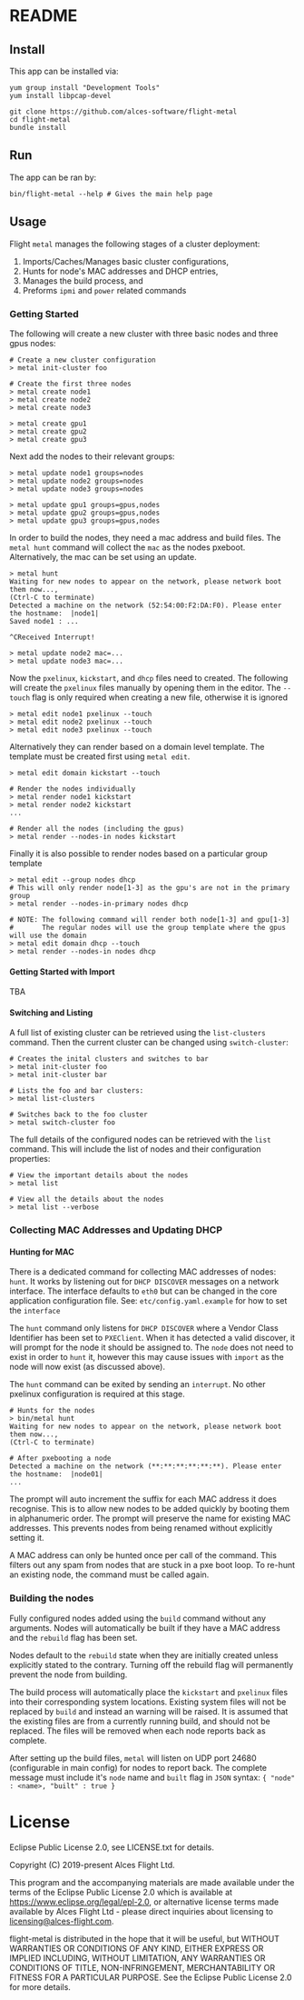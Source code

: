 # README

## Install

This app can be installed via:
```
yum group install "Development Tools"
yum install libpcap-devel

git clone https://github.com/alces-software/flight-metal
cd flight-metal 
bundle install
```

## Run

The app can be ran by:
```
bin/flight-metal --help # Gives the main help page
```

## Usage

Flight `metal` manages the following stages of a cluster deployment:
1. Imports/Caches/Manages basic cluster configurations,
2. Hunts for node's MAC addresses and DHCP entries,
3. Manages the build process, and
4. Preforms `ipmi` and `power` related commands

### Getting Started

The following will create a new cluster with three basic nodes and three gpus nodes:

```
# Create a new cluster configuration
> metal init-cluster foo

# Create the first three nodes
> metal create node1
> metal create node2
> metal create node3

> metal create gpu1
> metal create gpu2
> metal create gpu3
```

Next add the nodes to their relevant groups:

```
> metal update node1 groups=nodes
> metal update node2 groups=nodes
> metal update node3 groups=nodes

> metal update gpu1 groups=gpus,nodes
> metal update gpu2 groups=gpus,nodes
> metal update gpu3 groups=gpus,nodes
```

In order to build the nodes, they need a mac address and build files. The `metal hunt` command will collect the `mac` as the nodes pxeboot. Alternatively, the mac can be set using an update.

```
> metal hunt
Waiting for new nodes to appear on the network, please network boot them now...,
(Ctrl-C to terminate)
Detected a machine on the network (52:54:00:F2:DA:F0). Please enter the hostname:  |node1|
Saved node1 : ...

^CReceived Interrupt!

> metal update node2 mac=...
> metal update node3 mac=...
```

Now the `pxelinux`, `kickstart`, and `dhcp` files need to created. The following will create the `pxelinux` files manually by opening them in the editor. The `--touch` flag is only required when creating a new file, otherwise it is ignored

```
> metal edit node1 pxelinux --touch
> metal edit node2 pxelinux --touch
> metal edit node3 pxelinux --touch
```

Alternatively they can render based on a domain level template. The template must be created first using `metal edit`.

```
> metal edit domain kickstart --touch

# Render the nodes individually
> metal render node1 kickstart
> metal render node2 kickstart
...

# Render all the nodes (including the gpus)
> metal render --nodes-in nodes kickstart
```

Finally it is also possible to render nodes based on a particular group template

```
> metal edit --group nodes dhcp
# This will only render node[1-3] as the gpu's are not in the primary group
> metal render --nodes-in-primary nodes dhcp

# NOTE: The following command will render both node[1-3] and gpu[1-3]
#       The regular nodes will use the group template where the gpus will use the domain
> metal edit domain dhcp --touch
> metal render --nodes-in nodes dhcp
```

#### Getting Started with Import

TBA


#### Switching and Listing

A full list of existing cluster can be retrieved using the `list-clusters` command. Then the current cluster can be changed using `switch-cluster`:

```
# Creates the inital clusters and switches to bar
> metal init-cluster foo
> metal init-cluster bar

# Lists the foo and bar clusters:
> metal list-clusters

# Switches back to the foo cluster
> metal switch-cluster foo
```

The full details of the configured nodes can be retrieved with the `list` command. This will include the list of nodes and their configuration properties:

```
# View the important details about the nodes
> metal list

# View all the details about the nodes
> metal list --verbose
```

### Collecting MAC Addresses and Updating DHCP
#### Hunting for MAC

There is a dedicated command for collecting MAC addresses of nodes: `hunt`. It works by listening out for `DHCP DISCOVER` messages on a network interface. The interface defaults to `eth0` but can be changed in the core application configuration file.
See: `etc/config.yaml.example` for how to set the `interface`

The `hunt` command only listens for `DHCP DISCOVER` where a Vendor Class Identifier has been set to `PXEClient`. When it has detected a valid discover, it will prompt for the node it should be assigned to. The `node` does not need to exist in order to `hunt` it, however this may cause issues with `import` as the node will now exist (as discussed above).

The `hunt` command can be exited by sending an `interrupt`. No other pxelinux configuration is required at this stage.

```
# Hunts for the nodes
> bin/metal hunt
Waiting for new nodes to appear on the network, please network boot them now...,
(Ctrl-C to terminate)

# After pxebooting a node
Detected a machine on the network (**:**:**:**:**:**). Please enter the hostname:  |node01|
...
```

The prompt will auto increment the suffix for each MAC address it does recognise. This is to allow new nodes to be added quickly by booting them in alphanumeric order. The prompt will preserve the name for existing MAC addresses. This prevents nodes from being renamed without explicitly setting it.

A MAC address can only be hunted once per call of the command. This filters out any spam from nodes that are stuck in a pxe boot loop. To re-hunt an existing node, the command must be called again.

### Building the nodes

Fully configured nodes added using the `build` command without any arguments. Nodes will automatically be built if they have a MAC address and the `rebuild` flag has been set.

Nodes default to the `rebuild` state when they are initially created unless explicitly stated to the contrary. Turning off the rebuild flag will permanently prevent the node from building.

The build process will automatically place the `kickstart` and `pxelinux` files into their corresponding system locations. Existing system files will not be replaced by `build` and instead an warning will be raised. It is assumed that the existing files are from a currently running build, and should not be replaced. The files will be removed when each node reports back as complete.

After setting up the build files, `metal` will listen on UDP port 24680 (configurable in main config) for nodes to report back. The complete message must include it's `node` name and `built` flag in `JSON` syntax: `{ "node" : <name>, "built" : true }`

# License
Eclipse Public License 2.0, see LICENSE.txt for details.

Copyright (C) 2019-present Alces Flight Ltd.

This program and the accompanying materials are made available under the terms of the Eclipse Public License 2.0 which is available at https://www.eclipse.org/legal/epl-2.0, or alternative license terms made available by Alces Flight Ltd - please direct inquiries about licensing to licensing@alces-flight.com.

flight-metal is distributed in the hope that it will be useful, but WITHOUT WARRANTIES OR CONDITIONS OF ANY KIND, EITHER EXPRESS OR IMPLIED INCLUDING, WITHOUT LIMITATION, ANY WARRANTIES OR CONDITIONS OF TITLE, NON-INFRINGEMENT, MERCHANTABILITY OR FITNESS FOR A PARTICULAR PURPOSE. See the Eclipse Public License 2.0 for more details.


